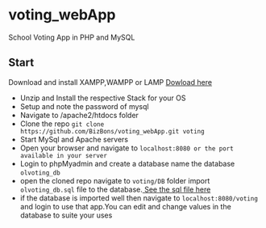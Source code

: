 # voting_webApp
School Voting App in PHP and MySQL
## Start
Download and install XAMPP,WAMPP or LAMP [ Dowload here ](https://bitnami.com/stacks/installer)
+ Unzip and Install the respective  Stack for your OS
+ Setup and note the password of mysql
+ Navigate to /apache2/htdocs folder 
+ Clone the repo
 `git clone https://github.com/BizBons/voting_webApp.git voting`
+ Start MySql and Apache servers
+ Open your browser and navigate to 
  `localhost:8080 or the port available in your server`
+ Login to phpMyadmin and create a database 
   name the database `olvoting_db`
+ open the cloned repo navigate to `voting/DB` folder import `olvoting_db.sql` file to the database.[ See the sql file here ](https://github.com/BizBons/voting_webApp/blob/master/DB/olvoting_db.sql)
+ if the database is imported well then navigate to `localhost:8080/voting` and login to use that app.You can edit and change values in the database to suite your uses
